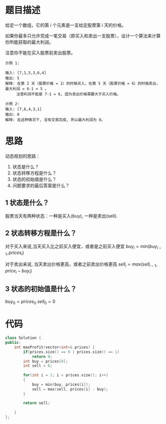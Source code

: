 # 题目描述
给定一个数组，它的第 i 个元素是一支给定股票第 i 天的价格。

如果你最多只允许完成一笔交易（即买入和卖出一支股票），设计一个算法来计算你所能获取的最大利润。

注意你不能在买入股票前卖出股票。

```
示例 1:

输入: [7,1,5,3,6,4]
输出: 5
解释: 在第 2 天（股票价格 = 1）的时候买入，在第 5 天（股票价格 = 6）的时候卖出，最大利润 = 6-1 = 5 。
     注意利润不能是 7-1 = 6, 因为卖出价格需要大于买入价格。

示例 2:
输入: [7,6,4,3,1]
输出: 0
解释: 在这种情况下, 没有交易完成, 所以最大利润为 0。
```

# 思路
动态规划的思路：
1. 状态是什么？
2. 状态转移方程是什么？
3. 状态的初始值是什么？
4. 问题要求的最后答案是什么？

## 1 状态是什么？
股票当天有两种状态：一种是买入(buy), 一种是卖出(sell).

## 2 状态转移方程是什么？
对于买入来说,当天买入比之前买入便宜，或者是之前买入便宜
$buy_i = min(buy_{i-1}, prices_i)$

对于卖出来说, 当天卖出价格更高，或者之前卖出价格更高
$sell_i = max(sell_{i-1}, price_i - buy_i)$

## 3 状态的初始值是什么？
$buy_0 = prices_0$
$sell_0 = 0$

# 代码
```c++
class Solution {
public:
    int maxProfit(vector<int>& prices) {
        if(prices.size() == 0 | prices.size() == 1)
            return 0;
        int buy = prices[0];
        int sell = 0;
        
        for(int i = 1; i < prices.size(); i++)
        {
            buy = min(buy, prices[i]);
            sell = max(sell, prices[i] - buy);
        }
        
        return sell;
        
    }
};
```